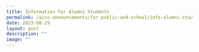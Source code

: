 ```yaml
---
title: Information for Alumni Students
permalink: /aiss-announcements/for-public-and-school/info-alumni-stu/
date: 2023-08-29
layout: post
description: ""
image: ""
---
```

